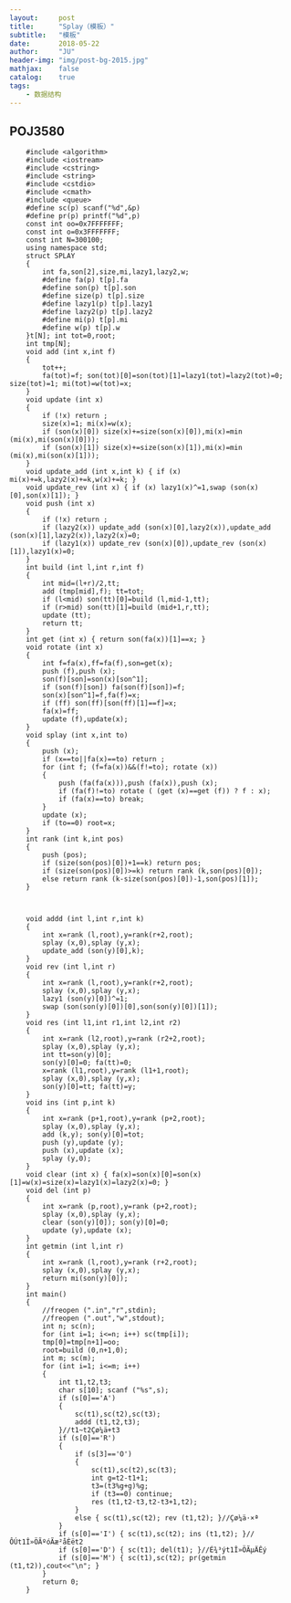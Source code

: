 ```yaml
---
layout:     post
title:      "Splay（模板）"
subtitle:   "模板"
date:       2018-05-22
author:     "JU"
header-img: "img/post-bg-2015.jpg"
mathjax:    false
catalog:    true
tags:
    - 数据结构
---
```


## POJ3580

        #include <algorithm>
        #include <iostream>
        #include <cstring>
        #include <string>
        #include <cstdio>
        #include <cmath>
        #include <queue>
        #define sc(p) scanf("%d",&p)
        #define pr(p) printf("%d",p)
        const int oo=0x7FFFFFFF;
        const int o=0x3FFFFFFF;
        const int N=300100;
        using namespace std;
        struct SPLAY
        {
            int fa,son[2],size,mi,lazy1,lazy2,w;
            #define fa(p) t[p].fa
            #define son(p) t[p].son
            #define size(p) t[p].size
            #define lazy1(p) t[p].lazy1
            #define lazy2(p) t[p].lazy2
            #define mi(p) t[p].mi
            #define w(p) t[p].w
        }t[N]; int tot=0,root;
        int tmp[N];
        void add (int x,int f)
        {
            tot++;
            fa(tot)=f; son(tot)[0]=son(tot)[1]=lazy1(tot)=lazy2(tot)=0; size(tot)=1; mi(tot)=w(tot)=x;
        }
        void update (int x)
        {
            if (!x) return ;
            size(x)=1; mi(x)=w(x);
            if (son(x)[0]) size(x)+=size(son(x)[0]),mi(x)=min (mi(x),mi(son(x)[0]));
            if (son(x)[1]) size(x)+=size(son(x)[1]),mi(x)=min (mi(x),mi(son(x)[1]));
        }
        void update_add (int x,int k) { if (x) mi(x)+=k,lazy2(x)+=k,w(x)+=k; }
        void update_rev (int x) { if (x) lazy1(x)^=1,swap (son(x)[0],son(x)[1]); }
        void push (int x)
        {
            if (!x) return ;
            if (lazy2(x)) update_add (son(x)[0],lazy2(x)),update_add (son(x)[1],lazy2(x)),lazy2(x)=0;
            if (lazy1(x)) update_rev (son(x)[0]),update_rev (son(x)[1]),lazy1(x)=0;
        }
        int build (int l,int r,int f)
        {
            int mid=(l+r)/2,tt;
            add (tmp[mid],f); tt=tot;
            if (l<mid) son(tt)[0]=build (l,mid-1,tt);
            if (r>mid) son(tt)[1]=build (mid+1,r,tt);
            update (tt);
            return tt;
        }
        int get (int x) { return son(fa(x))[1]==x; }
        void rotate (int x)
        {
            int f=fa(x),ff=fa(f),son=get(x);
            push (f),push (x);
            son(f)[son]=son(x)[son^1];
            if (son(f)[son]) fa(son(f)[son])=f;
            son(x)[son^1]=f,fa(f)=x;
            if (ff) son(ff)[son(ff)[1]==f]=x;
            fa(x)=ff;
            update (f),update(x);
        }
        void splay (int x,int to)
        {
            push (x);
            if (x==to||fa(x)==to) return ;
            for (int f; (f=fa(x))&&(f!=to); rotate (x))
            {
                push (fa(fa(x))),push (fa(x)),push (x);
                if (fa(f)!=to) rotate ( (get (x)==get (f)) ? f : x);
                if (fa(x)==to) break; 
            }
            update (x);
            if (to==0) root=x;
        }
        int rank (int k,int pos)
        {
            push (pos);
            if (size(son(pos)[0])+1==k) return pos;
            if (size(son(pos)[0])>=k) return rank (k,son(pos)[0]);
            else return rank (k-size(son(pos)[0])-1,son(pos)[1]);
        }



        void addd (int l,int r,int k)
        {
            int x=rank (l,root),y=rank(r+2,root);
            splay (x,0),splay (y,x);
            update_add (son(y)[0],k);
        }
        void rev (int l,int r)
        {
            int x=rank (l,root),y=rank(r+2,root);
            splay (x,0),splay (y,x);
            lazy1 (son(y)[0])^=1;
            swap (son(son(y)[0])[0],son(son(y)[0])[1]);
        }
        void res (int l1,int r1,int l2,int r2)
        {
            int x=rank (l2,root),y=rank (r2+2,root);
            splay (x,0),splay (y,x);
            int tt=son(y)[0];
            son(y)[0]=0; fa(tt)=0;
            x=rank (l1,root),y=rank (l1+1,root);
            splay (x,0),splay (y,x);
            son(y)[0]=tt; fa(tt)=y;
        }
        void ins (int p,int k)
        {
            int x=rank (p+1,root),y=rank (p+2,root);
            splay (x,0),splay (y,x);
            add (k,y); son(y)[0]=tot;
            push (y),update (y);
            push (x),update (x);
            splay (y,0);
        }
        void clear (int x) { fa(x)=son(x)[0]=son(x)[1]=w(x)=size(x)=lazy1(x)=lazy2(x)=0; }
        void del (int p)
        {
            int x=rank (p,root),y=rank (p+2,root);
            splay (x,0),splay (y,x);
            clear (son(y)[0]); son(y)[0]=0;
            update (y),update (x);
        }
        int getmin (int l,int r)
        {
            int x=rank (l,root),y=rank (r+2,root);
            splay (x,0),splay (y,x);
            return mi(son(y)[0]);
        }
        int main()
        {
            //freopen (".in","r",stdin);
            //freopen (".out","w",stdout);
            int n; sc(n);
            for (int i=1; i<=n; i++) sc(tmp[i]);
            tmp[0]=tmp[n+1]=oo;
            root=build (0,n+1,0);
            int m; sc(m);
            for (int i=1; i<=m; i++)
            {
                int t1,t2,t3;
                char s[10]; scanf ("%s",s);
                if (s[0]=='A')
                {
                    sc(t1),sc(t2),sc(t3);
                    addd (t1,t2,t3);
                }//t1~t2Çø¼ä+t3 
                if (s[0]=='R')
                {
                    if (s[3]=='O')
                    {
                        sc(t1),sc(t2),sc(t3);
                        int g=t2-t1+1;
                        t3=(t3%g+g)%g;
                        if (t3==0) continue;
                        res (t1,t2-t3,t2-t3+1,t2);
                    }
                    else { sc(t1),sc(t2); rev (t1,t2); }//Çø¼ä·­×ª 
                }
                if (s[0]=='I') { sc(t1),sc(t2); ins (t1,t2); }//ÔÚt1Î»ÖÃºóÃæ²åÈët2 
                if (s[0]=='D') { sc(t1); del(t1); }//É¾³ýt1Î»ÖÃµÄÊý 
                if (s[0]=='M') { sc(t1),sc(t2); pr(getmin (t1,t2)),cout<<"\n"; }
            }
            return 0;
        }

